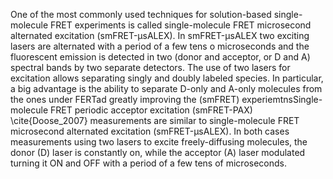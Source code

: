One of the most commonly used techniques for solution-based single-molecule FRET
experiments is called single-molecule FRET microsecond alternated excitation (smFRET-μsALEX). In smFRET-μsALEX two exciting lasers are alternated with a
period of a few tens o microseconds and the fluorescent emission is
detected in two (donor and acceptor, or D and A) spectral bands by two 
separate detectors. The use of two lasers for excitation allows separating singly and doubly labeled species. In particular, a big advantage is the ability to separate D-only and A-only molecules from the ones under FERTad greatly improving the (smFRET) experiemtnsSingle-molecule FRET periodic acceptor excitation (smFRET-PAX) \cite{Doose_2007} measurements are similar to single-molecule FRET microsecond alternated excitation (smFRET-μsALEX). In both cases measurements using two lasers to excite freely-diffusing molecules, the
donor (D) laser is constantly on, while the acceptor (A) laser modulated
turning it ON and OFF with a period of a few tens of microseconds.